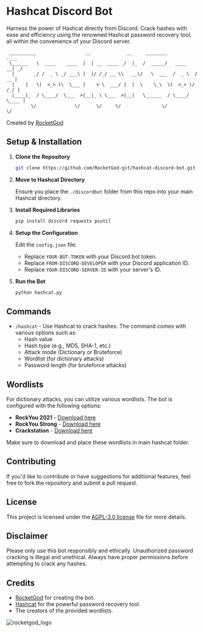 # Hashcat Discord Bot

Harness the power of Hashcat directly from Discord. Crack hashes with ease and efficiency using the renowned Hashcat password recovery tool, all within the convenience of your Discord server.

```
 __________                  __             __     ________             .___ 
 \______   \  ____    ____  |  | __  ____ _/  |_  /  _____/   ____    __| _/ 
  |       _/ /  _ \ _/ ___\ |  |/ /_/ __ \\   __\/   \  ___  /  _ \  / __ |  
  |    |   \(  <_> )\  \___ |    < \  ___/ |  |  \    \_\  \(  <_> )/ /_/ |  
  |____|_  / \____/  \___  >|__|_ \ \___  >|__|   \______  / \____/ \____ |  
         \/              \/      \/     \/               \/              \/  
```

Created by [RocketGod](https://github.com/RocketGod-git)

## Setup & Installation

1. **Clone the Repository**

    ```bash
    git clone https://github.com/RocketGod-git/hashcat-discord-bot.git
    ```

2. **Move to Hashcat Directory**

    Ensure you place the `./discordbot` folder from this repo into your main Hashcat directory.

3. **Install Required Libraries**

    ```bash
    pip install discord requests psutil
    ```

4. **Setup the Configuration**

    Edit the `config.json` file:
    - Replace `YOUR-BOT-TOKEN` with your Discord bot token.
    - Replace `FROM-DISCORD-DEVELOPER` with your Discord application ID.
    - Replace `YOUR-DISCORD-SERVER-ID` with your server's ID.

5. **Run the Bot**

    ```bash
    python hashcat.py
    ```

## Commands

- `/hashcat` - Use Hashcat to crack hashes. The command comes with various options such as:
  - Hash value
  - Hash type (e.g., MD5, SHA-1, etc.)
  - Attack mode (Dictionary or Bruteforce)
  - Wordlist (for dictionary attacks)
  - Password length (for bruteforce attacks)

## Wordlists

For dictionary attacks, you can utilize various wordlists. The bot is configured with the following options:

- **RockYou 2021** - [Download here](#)
- **RockYou Strong** - [Download here](#)
- **Crackstation** - [Download here](#)

Make sure to download and place these wordlists in main hashcat folder.

## Contributing

If you'd like to contribute or have suggestions for additional features, feel free to fork the repository and submit a pull request.

## License

This project is licensed under the [AGPL-3.0 license](LICENSE) file for more details.

## Disclaimer

Please only use this bot responsibly and ethically. Unauthorized password cracking is illegal and unethical. Always have proper permissions before attempting to crack any hashes.

## Credits

- [RocketGod](https://github.com/RocketGod-git) for creating the bot.
- [Hashcat](https://hashcat.net/hashcat/) for the powerful password recovery tool.
- The creators of the provided wordlists.

![rocketgod_logo](https://github.com/RocketGod-git/shodanbot/assets/57732082/7929b554-0fba-4c2b-b22d-6772d23c4a18)